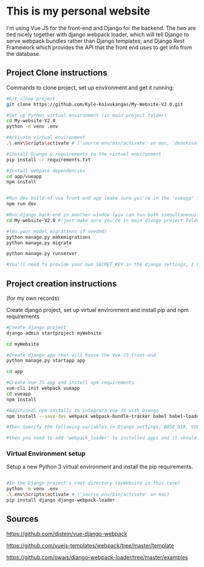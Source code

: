 # This is my personal website

I'm using Vue JS for the front-end and Django for the backend. The two are tied nicely together with django webpack loader, which will tell Django to serve webpack bundles rather than Django templates; and Django Rest Framework which provides the API that the front end uses to get info from the database. 

## Project Clone instructions

Commands to clone project, set up environment and get it running:
```bash
#Git clone project
git clone https://github.com/Kyle-Koivukangas/My-Website-V2.0.git

#Set up Python virtual environment (in main project folder)
cd My-website-V2.0
python -m venv .env

#Activate virtual environment
.\.env\Scripts\activate # ('source env/bin/activate' on mac, 'deactivate' will deactivate the virtual env.)

#Install Django & requirements to the virtual environment
pip install -r requirements.txt

#Install webpack dependencies
cd app/vueapp
npm install


#Run dev build of vue front-end app (make sure you're in the 'vueapp' folder)
npm run dev

#Run django back-end in another window (you can run both simoultaneously during development)
cd My-website-V2.0 #(just make sure you're in main django project folder)

#(do your model migrations if needed)
python manage.py makemigrations
python manage.py migrate

python manage.py runserver

#You'll need to provide your own SECRET_KEY in the django settings, I have mine saved in a file called secret_info.py that the settings file imports.

```



## Project creation instructions 
(for my own records)

Create django project, set up virtual environment and install pip and npm requirements
```bash
#Create django project 
django-admin startproject myWebsite

cd myWebsite

#Create django app that will house the Vue JS front-end
python manage.py startapp app

cd app

#Create Vue JS app and install npm requirements
vue-cli init webpack vueapp
cd vueapp
npm install

#Additional npm installs to integrate Vue JS with Django
npm install --save-dev webpack webpack-bundle-tracker babel babel-loader

#Then Specify the following variables in Django settings: BASE_DIR, VUE_DIR (not necessary but I did this for convenience),  STATIC_ROOT (where you want collectstatic to put all the webpack bundles that will be served), STATICFILES_DIRS (where the webpack bundles can be found (in 'dist' folder by default for Vue JS)), WEBPACK_LOADER (settings for webpackloader)

#then you need to add 'webpack_loader' to installed apps and it should be good to go.
```

### Virtual Environment setup
Setup a new Python 3 virtual environment and install the pip requirements.
```bash

#In the Django project's root directory (myWebsite in this case)
python -m venv .env
.\.env\Scripts\activate # ('source env/bin/activate' on mac)
pip install django django-webpack-loader

```



## Sources 

https://github.com/djstein/vue-django-webpack

https://github.com/vuejs-templates/webpack/tree/master/template

https://github.com/owais/django-webpack-loader/tree/master/examples

